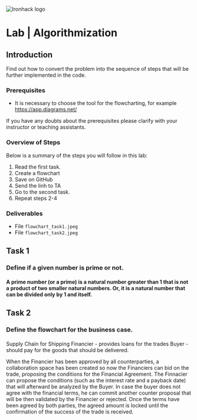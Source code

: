 
![Ironhack logo](https://i.imgur.com/1QgrNNw.png)

# Lab | Algorithmization

## Introduction

Find out how to convert the problem into the sequence of steps that will be further implemented in the code.

### Prerequisites

* It is necessary to choose the tool for the flowcharting, for example https://app.diagrams.net/

If you have any doubts about the prerequisites please clarify with your instructor or teaching assistants.

### Overview of Steps

Below is a summary of the steps you will follow in this lab:

1. Read the first task.
2. Create a flowchart
3. Save on GitHub
4. Send the linh to TA
5. Go to the second task.
6. Repeat steps 2-4


### Deliverables

* File `flowchart_task1.jpeg` 
* File `flowchart_task2.jpeg` 

## Task 1


### Define if a given number is prime or not.
#### A prime number (or a prime) is a natural number greater than 1 that is not a product of two smaller natural numbers. Or, it is a natural number that can be divided only by 1 and itself.

## Task 2
### Define the flowchart for the business case.
#### 
Supply Chain for Shipping
Financier - provides loans for the trades
Buyer - should pay for the goods that should be delivered.

When the Financier has been approved by all counterparties, a collaboration space has been created so now the Financiers can bid on the trade, proposing the conditions for the Financial Agreement. 
The Finnacier can propose the conditions (such as the interest rate and a payback date) that will afterward be analyzed by the Buyer. In case the buyer does not agree with the financial terms, 
he can commit another counter proposal that will be then validated by the Financier or rejected.
Once the terms have been agreed by both parties, the agreed amount is locked until the confirmation of the success of the trade is received. 
